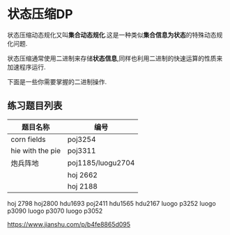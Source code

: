 # 状态压缩DP

状态压缩动态规化又叫**集合动态规化**.这是一种类似**集合信息为状态**的特殊动态规化问题.

状态压缩通常使用二进制来存储**状态信息**,同样也利用二进制的快速运算的性质来加速程序运行.

下面是一些你需要掌握的二进制操作.






## 练习题目列表


| 题目名称         | 编号              |
|------------------|-------------------|
| corn fields      | poj3254           |
| hie with the pie | poj3311           |
| 炮兵阵地         | poj1185/luogu2704 |
|                  | hoj 2662          |
|                  |hoj 2188

hoj 2798
hoj2800
hdu1693
poj2411
hdu1565
hdu2167
luogo p3252
luogo p3090
luogo p3070
luogo p3052


https://www.jianshu.com/p/b4fe8865d095


